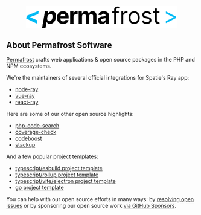 <p align="center"><a href="https://permafrost.dev" target="_blank"><img src="https://github.com/permafrost-dev/.github/blob/main/assets/images/logo-full.png?raw=true" width="400"></a></p>

## About Permafrost Software

[Permafrost](https://permafrost.dev) crafts web applications & open source packages in the PHP and NPM ecosystems.

We're the maintainers of several official integrations for Spatie's Ray app:

- [node-ray](https://github.com/permafrost-dev/node-ray)
- [vue-ray](https://github.com/permafrost-dev/vue-ray)
- [react-ray](https://github.com/permafrost-dev/react-ray)

Here are some of our other open source highlights:

- [php-code-search](https://github.com/permafrost-dev/php-code-search)
- [coverage-check](https://github.com/permafrost-dev/coverage-check)
- [codeboost](https://github.com/permafrost-dev/codeboost)
- [stackup](https://github.com/permafrost-dev/stackup)

And a few popular project templates:

- [typescript/esbuild project template](https://github.com/permafrost-dev/typescript-project-skeleton-esbuild-jest)
- [typescript/rollup project template](https://github.com/permafrost-dev/vite-vue-tailwind-ts-electron-skeleton)
- [typescript/vite/electron project template](https://github.com/permafrost-dev/vite-vue-tailwind-ts-electron-skeleton)
- [go project template](https://github.com/permafrost-dev/go-project-template)

You can help with our open source efforts in many ways: by [resolving open issues](https://github.com/issues?q=is%3Aopen+is%3Aissue+user%3Apermafrost-dev+is%3Apublic+label%3A%22good+first+issue%22) or by sponsoring our open source work [via GitHub Sponsors](https://github.com/sponsors/ppermafrost-dev).